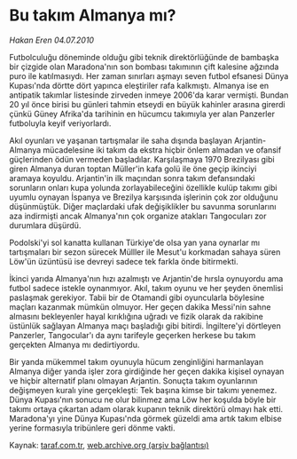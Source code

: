 # Bu takım Almanya mı?

*Hakan Eren 04.07.2010*

<div class="yazi"><p>Futbolculuğu döneminde olduğu gibi teknik direktörlüğünde de bambaşka bir çizgide olan Maradona'nın son bombası takımının çift kalesine ağzında puro ile katılmasıydı. Her zaman sınırları aşmayı seven futbol efsanesi Dünya Kupası'nda dörtte dört yapınca eleştiriler rafa kalkmıştı. Almanya ise en antipatik takımlar listesinde zirveden inmeye 2006'da karar vermişti. Bundan 20 yıl önce birisi bu günleri tahmin etseydi en büyük kahinler arasına girerdi çünkü Güney Afrika'da tarihinin en hücumcu takımıyla yer alan Panzerler futboluyla keyif veriyorlardı.</p>
<p>Akıl oyunları ve yaşanan tartışmalar ile saha dışında başlayan Arjantin-Almanya mücadelesine iki takım da ekstra hiçbir önlem almadan ve ofansif güçlerinden ödün vermeden başladılar. Karşılaşmaya 1970 Brezilyası gibi giren Almanya duran toptan Müller'in kafa golü ile öne geçip ikinciyi aramaya koyuldu. Arjantin'in ilk maçından sonra takım defansındaki sorunların onları kupa yolunda zorlayabileceğini özellikle kulüp takımı gibi uyumlu oynayan İspanya ve Brezilya karşısında işlerinin çok zor olduğunu düşünmüştük. Diğer maçlardaki ufak değişiklikler bu savunma sorunlarını aza indirmişti ancak Almanya'nın çok organize atakları Tangocuları zor durumlara düşürdü.</p>
<p>Podolski'yi sol kanatta kullanan Türkiye'de olsa yan yana oynarlar mı tartışmaları bir sezon sürecek Mülller ile Mesut'u korkmadan sahaya süren Löw'ün üzüntüsü ise devreyi sadece tek farkla önde bitirmekti.</p>
<p>İkinci yarıda Almanya'nın hızı azalmıştı ve Arjantin'de hırsla oynuyordu ama futbol sadece istekle oynanmıyor. Akıl, takım oyunu ve her şeyden önemlisi paslaşmak gerekiyor. Tabii bir de Otamandi gibi oyuncularla böylesine maçları kazanmak mümkün olmuyor. Her geçen dakika Messi'nin sahne almasını bekleyenler hayal kırıklığına uğradı ve fizik olarak da rakibine üstünlük sağlayan Almanya maçı başladığı gibi bitirdi. İngiltere'yi dörtleyen Panzerler, Tangocular'ı da aynı tarifeyle geçerken herkese bu takım gerçekten Almanya mı dedirtiyordu.</p>
<p>Bir yanda mükemmel takım oyunuyla hücum zenginliğini harmanlayan Almanya diğer yanda işler zora girdiğinde her geçen dakika kişisel oynayan ve hiçbir alternatif planı olmayan Arjantin. Sonuçta takım oyunlarının değişmeyen kuralı yine gerçekleşti: Tek başına kimse bir takımı yenemez. Dünya Kupası'nın sonucu ne olur bilinmez ama Löw her koşulda böyle bir takımı ortaya çıkartan adam olarak kupanın teknik direktörü olmayı hak etti. Maradona'yı yine Dünya Kupası'nda görmek güzeldi ama artık takım elbise yerine formasıyla tribünlere geri dönme vakti.</p></div>

Kaynak: [taraf.com.tr](http://www.taraf.com.tr:80/hakan-eren/makale-bu-takim-almanya-mi.htm), [web.archive.org (arşiv bağlantısı)](http://web.archive.org/web/20100708013502/http://www.taraf.com.tr:80/hakan-eren/makale-bu-takim-almanya-mi.htm)
